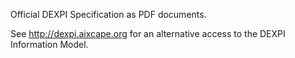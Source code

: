 Official DEXPI Specification as PDF documents.

See http://dexpi.aixcape.org for an alternative access to the DEXPI Information Model.